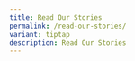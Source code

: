 ```yaml
---
title: Read Our Stories
permalink: /read-our-stories/
variant: tiptap
description: Read Our Stories
---
```

